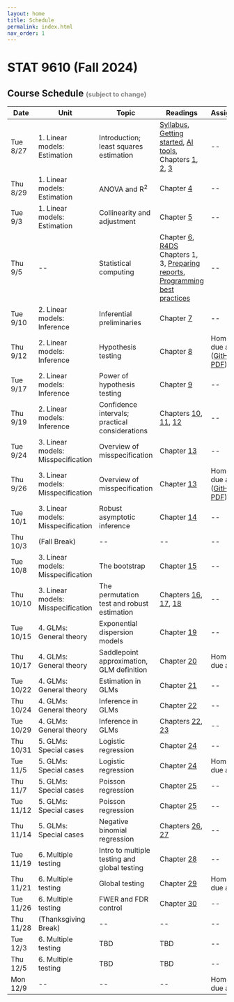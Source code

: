 ```yaml
---
layout: home
title: Schedule
permalink: index.html
nav_order: 1
---
```


# STAT 9610 (Fall 2024)

## Course Schedule <span style="font-size: 70%; color: gray;">(subject to change)</span>

| Date | Unit | Topic | Readings | Assignments |
|------|------|-------|----------|-------------|
| Tue 8/27 | 1. Linear models: Estimation | Introduction; least squares estimation | [Syllabus](https://apps.wharton.upenn.edu/syllabi/202430/STAT9610001/), [Getting started](https://katsevich-teaching.github.io/stat-9610-fall-2024/assets/getting-started.pdf), [AI tools](https://katsevich-teaching.github.io/stat-9610-fall-2024/resources/ai/), Chapters [1](https://katsevich-teaching.github.io/stat-9610-notes/), [2](https://katsevich-teaching.github.io/stat-9610-notes/interpreting-linear-models.html), [3](https://katsevich-teaching.github.io/stat-9610-notes/least-squares-estimation.html) | -- |
| Thu 8/29 | 1. Linear models: Estimation | ANOVA and R<sup>2</sup> | Chapter [4](https://katsevich-teaching.github.io/stat-9610-notes/anova.html) | -- |
| Tue 9/3 | 1. Linear models: Estimation | Collinearity and adjustment | Chapter [5](https://katsevich-teaching.github.io/stat-9610-notes/collinearity.html) | -- |
| Thu 9/5 | -- | Statistical computing | Chapter [6](https://katsevich-teaching.github.io/stat-9610-notes/r-demo-part-1.html), [R4DS](https://r4ds.hadley.nz/) Chapters 1, 3, [Preparing reports](https://katsevich-teaching.github.io/stat-9610-fall-2024/assets/preparing-reports.pdf), [Programming best practices](https://katsevich-teaching.github.io/stat-9610-fall-2024/assets/best-programming-practices.pdf) | -- |
| Tue 9/10 | 2. Linear models: Inference | Inferential preliminaries | Chapter [7](https://katsevich-teaching.github.io/stat-9610-notes/building-blocks.html) | -- |
| Thu 9/12 | 2. Linear models: Inference | Hypothesis testing | Chapter [8](https://katsevich-teaching.github.io/stat-9610-notes/hypothesis-testing.html) | Homework 1 due at 10am ([GitHub](https://classroom.github.com/a/xjsuoAOV), [PDF](https://katsevich-teaching.github.io/stat-9610-fall-2024/assets/homework-1.pdf)) |
| Tue 9/17 | 2. Linear models: Inference | Power of hypothesis testing | Chapter [9](https://katsevich-teaching.github.io/stat-9610-notes/power.html) | -- |
| Thu 9/19 | 2. Linear models: Inference | Confidence intervals; practical considerations | Chapters [10](https://katsevich-teaching.github.io/stat-9610-notes/confidence-intervals.html), [11](https://katsevich-teaching.github.io/stat-9610-notes/practical-considerations.html), [12](https://katsevich-teaching.github.io/stat-9610-notes/r-demo-part-2.html) | -- |
| Tue 9/24 | 3. Linear models: Misspecification | Overview of misspecification | Chapter [13](https://katsevich-teaching.github.io/stat-9610-notes/misspecification-overview.html) | -- |
| Thu 9/26 | 3. Linear models: Misspecification | Overview of misspecification | Chapter [13](https://katsevich-teaching.github.io/stat-9610-notes/misspecification-overview.html) | Homework 2 due at 10am ([GitHub](https://classroom.github.com/a/ghi1ob0X), [PDF](https://katsevich-teaching.github.io/stat-9610-fall-2024/assets/homework-2.pdf)) |
| Tue 10/1 | 3. Linear models: Misspecification | Robust asymptotic inference | Chapter [14](https://katsevich-teaching.github.io/stat-9610-notes/asymptotic-methods.html) | -- |
| Thu 10/3 | (Fall Break) | -- | -- | -- |
| Tue 10/8 | 3. Linear models: Misspecification | The bootstrap | Chapter [15](https://katsevich-teaching.github.io/stat-9610-notes/asymptotic-methods.html) | -- |
| Thu 10/10 | 3. Linear models: Misspecification | The permutation test and robust estimation | Chapters [16](https://katsevich-teaching.github.io/stat-9610-notes/permutation-test.html), [17](https://katsevich-teaching.github.io/stat-9610-notes/robust-estimation.html), [18](https://katsevich-teaching.github.io/stat-9610-notes/r-demo-part-3.html) | -- |
| Tue 10/15 | 4. GLMs: General theory | Exponential dispersion models | Chapter [19](https://katsevich-teaching.github.io/stat-9610-notes/exponential-dispersion-models.html) | -- |
| Thu 10/17 | 4. GLMs: General theory | Saddlepoint approximation, GLM definition | Chapter [20](https://katsevich-teaching.github.io/stat-9610-notes/generalized-linear-models.html) | Homework 3 due at 10am |
| Tue 10/22 | 4. GLMs: General theory | Estimation in GLMs | Chapter [21](https://katsevich-teaching.github.io/stat-9610-notes/parameter-estimation.html) | -- |
| Thu 10/24 | 4. GLMs: General theory | Inference in GLMs | Chapter [22](https://katsevich-teaching.github.io/stat-9610-notes/glm-inference.html) | -- |
| Tue 10/29 | 4. GLMs: General theory | Inference in GLMs | Chapters [22](https://katsevich-teaching.github.io/stat-9610-notes/glm-inference.html), [23](https://katsevich-teaching.github.io/stat-9610-notes/r-demo-part-4.html) | -- |
| Thu 10/31 | 5. GLMs: Special cases | Logistic regression | Chapter [24](https://katsevich-teaching.github.io/stat-9610-notes/logistic-regression.html) | -- |
| Tue 11/5 | 5. GLMs: Special cases | Logistic regression | Chapter [24](https://katsevich-teaching.github.io/stat-9610-notes/logistic-regression.html) | Homework 4 due at 9pm |
| Thu 11/7 | 5. GLMs: Special cases | Poisson regression | Chapter [25](https://katsevich-teaching.github.io/stat-9610-notes/poisson-regression.html) | -- |
| Tue 11/12 | 5. GLMs: Special cases | Poisson regression | Chapter [25](https://katsevich-teaching.github.io/stat-9610-notes/poisson-regression.html) | -- |
| Thu 11/14 | 5. GLMs: Special cases | Negative binomial regression | Chapters [26](https://katsevich-teaching.github.io/stat-9610-notes/negative-binomial-regression.html), [27](https://katsevich-teaching.github.io/stat-9610-notes/r-demo-part-5.html) | -- |
| Tue 11/19 | 6. Multiple testing | Intro to multiple testing and global testing | Chapter [28](https://katsevich-teaching.github.io/stat-9610-notes/multiple-testing-intro.html) | -- |
| Thu 11/21 | 6. Multiple testing | Global testing | Chapter [29](https://katsevich-teaching.github.io/stat-9610-notes/global-testing.html) | Homework 5 due at 10am |
| Tue 11/26 | 6. Multiple testing | FWER and FDR control | Chapter [30](https://katsevich-teaching.github.io/stat-9610-notes/multiple-testing-chapter.html) | -- |
| Thu 11/28 | (Thanksgiving Break) | -- | -- | -- |
| Tue 12/3 | 6. Multiple testing | TBD | TBD | -- |
| Thu 12/5 | 6. Multiple testing | TBD | TBD | -- |
| Mon 12/9 | -- | -- | -- | Homework 6 due at 9pm |
